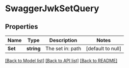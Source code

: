 # SwaggerJwkSetQuery

## Properties
Name | Type | Description | Notes
------------ | ------------- | ------------- | -------------
**Set** | **string** | The set in: path | [default to null]

[[Back to Model list]](../README.md#documentation-for-models) [[Back to API list]](../README.md#documentation-for-api-endpoints) [[Back to README]](../README.md)


